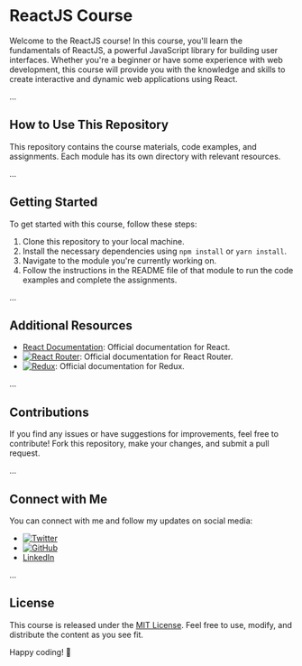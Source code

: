 # ReactJS Course

Welcome to the ReactJS course! In this course, you'll learn the fundamentals of ReactJS, a powerful JavaScript library for building user interfaces. Whether you're a beginner or have some experience with web development, this course will provide you with the knowledge and skills to create interactive and dynamic web applications using React.

...

## How to Use This Repository

This repository contains the course materials, code examples, and assignments. Each module has its own directory with relevant resources.

...

## Getting Started

To get started with this course, follow these steps:

1. Clone this repository to your local machine.
2. Install the necessary dependencies using `npm install` or `yarn install`.
3. Navigate to the module you're currently working on.
4. Follow the instructions in the README file of that module to run the code examples and complete the assignments.

...

## Additional Resources

- [React Documentation](https://reactjs.org/docs/getting-started.html): Official documentation for React.
- [![React Router](https://fontawesome.com/icons/router?style=brands)](https://reactrouter.com/): Official documentation for React Router.
- [![Redux](https://fontawesome.com/icons/redux?style=brands)](https://redux.js.org/): Official documentation for Redux.

...

## Contributions

If you find any issues or have suggestions for improvements, feel free to contribute! Fork this repository, make your changes, and submit a pull request.

...

## Connect with Me

You can connect with me and follow my updates on social media:

- [![Twitter](https://fontawesome.com/icons/twitter-square?style=brands)](https://twitter.com/hilalsalarzi)
- [![GitHub](https://fontawesome.com/icons/github-square?style=brands)](https://github.com/hilalsalarzi)
- [LinkedIn](https://linkedin.com/in/hilalsalarzi)

...

## License

This course is released under the [MIT License](LICENSE). Feel free to use, modify, and distribute the content as you see fit.

Happy coding! 🚀
